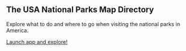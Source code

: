 ## The USA National Parks Map Directory
Explore what to do and where to go when visiting the national parks in America.

[Launch app and explore!](https://national-parks-directory.vercel.app/)